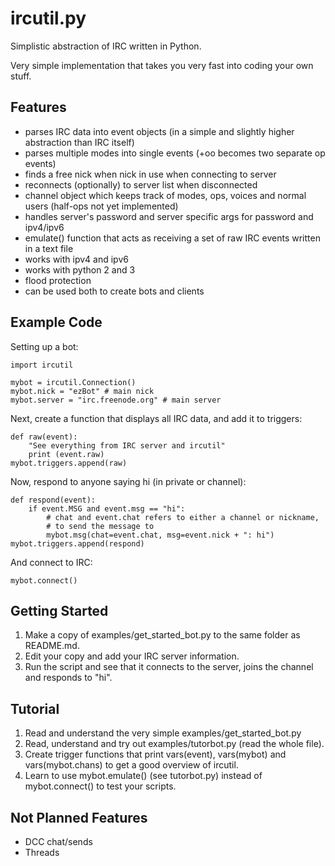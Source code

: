 # ircutil.py
Simplistic abstraction of IRC written in Python.

Very simple implementation that takes you very fast into coding your own stuff.

## Features
- parses IRC data into event objects (in a simple and slightly higher abstraction than IRC itself)
- parses multiple modes into single events (+oo becomes two separate op events)
- finds a free nick when nick in use when connecting to server
- reconnects (optionally) to server list when disconnected
- channel object which keeps track of modes, ops, voices and normal users (half-ops not yet implemented)
- handles server's password and server specific args for password and ipv4/ipv6
- emulate() function that acts as receiving a set of raw IRC events written in a text file
- works with ipv4 and ipv6
- works with python 2 and 3
- flood protection
- can be used both to create bots and clients

## Example Code
Setting up a bot:
```
import ircutil

mybot = ircutil.Connection()
mybot.nick = "ezBot" # main nick
mybot.server = "irc.freenode.org" # main server
```
Next, create a function that displays all IRC data, and add it to triggers:
```
def raw(event):
    "See everything from IRC server and ircutil"
    print (event.raw)
mybot.triggers.append(raw)
```
Now, respond to anyone saying hi (in private or channel):
```
def respond(event):
    if event.MSG and event.msg == "hi":
        # chat and event.chat refers to either a channel or nickname,
        # to send the message to
        mybot.msg(chat=event.chat, msg=event.nick + ": hi")
mybot.triggers.append(respond)
```
And connect to IRC:
```
mybot.connect()
```


## Getting Started

1. Make a copy of examples/get_started_bot.py to the same folder as README.md.
2. Edit your copy and add your IRC server information.
3. Run the script and see that it connects to the server, joins the channel and responds to "hi".


## Tutorial

1. Read and understand the very simple examples/get_started_bot.py
2. Read, understand and try out examples/tutorbot.py (read the whole file).
3. Create trigger functions that print vars(event), vars(mybot) and vars(mybot.chans) to get a good overview of ircutil.
4. Learn to use mybot.emulate() (see tutorbot.py) instead of mybot.connect() to test your scripts.


## Not Planned Features
- DCC chat/sends
- Threads
